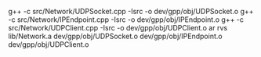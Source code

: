 g++ -c src/Network/UDPSocket.cpp -Isrc -o dev/gpp/obj/UDPSocket.o
g++ -c src/Network/IPEndpoint.cpp -Isrc -o dev/gpp/obj/IPEndpoint.o
g++ -c src/Network/UDPClient.cpp -Isrc -o dev/gpp/obj/UDPClient.o
ar rvs lib/Network.a dev/gpp/obj/UDPSocket.o dev/gpp/obj/IPEndpoint.o dev/gpp/obj/UDPClient.o 